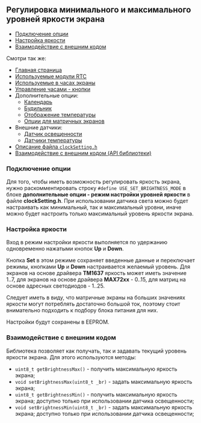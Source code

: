 ## Регулировка минимального и максимального уровней яркости экрана

- [Подключение опции](#подключение-опции)
- [Настройка яркости](#настройка-яркости)
- [Взаимодействие с внешним кодом](#взаимодействие-с-внешним-кодом)

Смотри так же:
- [Главная страница](../readme.md)
- [Используемые модули RTC](rtc.md)
- [Используемые в часах экраны](displays.md)
- [Управление часами - кнопки](buttons.md)
- Дополнительные опции:
  - [Календарь](calendar.md)
  - [Будильник](alarm.md)
  - [Отображение температуры](show_temp.md)
  - [Опции для матричных экранов](matrix.md)
- Внешние датчики:
  - [Датчик освещенности](light_sensor.md)
  - [Датчики температуры](temp_sensors.md)
- [Описание файла `clockSetting.h`](clock_setting.md)
- [Взаимодействие с внешним кодом (API библиотеки)](api.md)

### Подключение опции

Для того, чтобы иметь возможность регулировать яркость экрана, нужно раскомментировать строку `#define USE_SET_BRIGHTNESS_MODE` в блоке **дополнительные опции - режим настройки уровней яркости** в файле **clockSetting.h**. При использовании датчика света можно будет настраивать как минимальный, так и максимальный уровни, иначе можно будет настроить только максимальный уровень яркости экрана.

### Настройка яркости 

Вход в режим настройки яркости выполняется по удержанию одновременно нажатыми кнопок **Up** и **Down**.

Кнопка **Set** в этом режиме сохраняет введенные данные и переключает режимы, кнопками **Up** и **Down** настраивается желаемый уровень. Для экранов на основе драйвера **TM1637** яркость может иметь значение 1..7, для экранов на основе драйвера **MAX72xx** - 0..15, для матриц на основе адресных светодиодов - 1..25.

Следует иметь в виду, что матричные экраны на больших значениях яркости могут потреблять достаточно большой ток, поэтому стоит внимательно подходить к подбору блока питания для них.

Настройки будут сохранены в EEPROM.

### Взаимодействие с внешним кодом

Библиотека позволяет как получать, так и задавать текущий уровень яркости экрана. Для этого используются методы:
- `uint8_t getBrightnessMax()` - получить максимальную яркость экрана;
- `void setBrightnessMax(uint8_t _br)` - задать максимальную яркость экрана;
- `uint8_t getBrightnessMin()` - получить максимальную яркость экрана; доступно только при использовании датчика освещенности;
- `void setBrightnessMin(uint8_t _br)` - задать максимальную яркость экрана; доступно только при использовании датчика освещенности;

